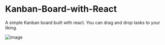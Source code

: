 # Kanban-Board-with-React

A simple Kanban board built with react. You can drag and drop tasks to your liking. 


![image](https://user-images.githubusercontent.com/81790372/221278392-143b5172-6640-41a8-be28-7bf7c8baf708.png)
